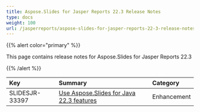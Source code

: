 ```yaml
---
title: Aspose.Slides for Jasper Reports 22.3 Release Notes
type: docs
weight: 100
url: /jasperreports/aspose-slides-for-jasper-reports-22-3-release-notes/
---
```


{{% alert color="primary" %}} 

This page contains release notes for Aspose.Slides for Jasper Reports 22.3

{{% /alert %}} 

|**Key**|**Summary**|**Category**|
| :- | :- | :- |
|SLIDESJR-33397|[Use Aspose.Slides for Java 22.3 features](/slides/java/aspose-slides-for-java-22-3-release-notes/)|Enhancement|